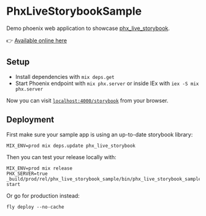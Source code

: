 # PhxLiveStorybookSample

Demo phoenix web application to showcase [phx_live_storybook](https://github.com/phenixdigital/phx_live_storybook/).

👉 [Available online here](https://phx-live-storybook-sample.fly.dev/storybook)

## Setup

- Install dependencies with `mix deps.get`
- Start Phoenix endpoint with `mix phx.server` or inside IEx with `iex -S mix phx.server`

Now you can visit [`localhost:4000/storybook`](http://localhost:4000/storybook) from your browser.

## Deployment

First make sure your sample app is using an up-to-date storybook library:

```
MIX_ENV=prod mix deps.update phx_live_storybook
```

Then you can test your release locally with:

```
MIX_ENV=prod mix release
PHX_SERVER=true _build/prod/rel/phx_live_storybook_sample/bin/phx_live_storybook_sample start
```

Or go for production instead:

```
fly deploy --no-cache
```
